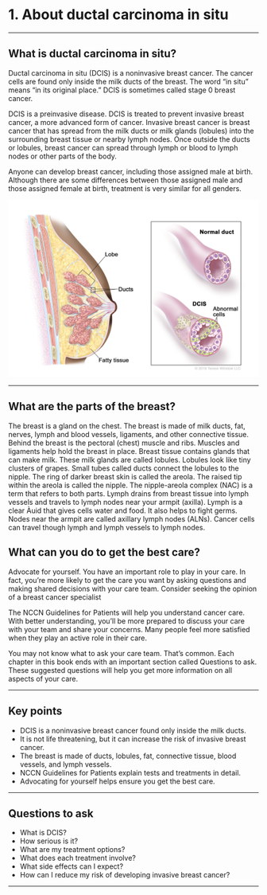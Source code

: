 # 1. About ductal carcinoma in situ

---

## What is ductal carcinoma in situ?

Ductal carcinoma in situ (DCIS) is a noninvasive breast cancer. The cancer cells are found only inside the milk ducts of the breast. The word “in situ” means “in its original place.” DCIS is sometimes called stage 0 breast cancer.  

DCIS is a preinvasive disease. DCIS is treated
to prevent invasive breast cancer, a more
advanced form of cancer. Invasive breast
cancer is breast cancer that has spread from
the milk ducts or milk glands (lobules) into the
surrounding breast tissue or nearby lymph
nodes. Once outside the ducts or lobules,
breast cancer can spread through lymph or
blood to lymph nodes or other parts of the
body.

Anyone can develop breast cancer, including
those assigned male at birth. Although there
are some differences between those assigned
male and those assigned female at birth,
treatment is very similar for all genders.

 ![Trusted source](https://raw.githubusercontent.com/AthulyaS123/NCCNDocImages/main/nccn_ibc_images/Ductal%20carcinoma%20insitu/page7_img1.jpeg "Trusted source illustration")

---

## What are the parts of the breast?

The breast is a gland on the chest. The breast
is made of milk ducts, fat, nerves, lymph and
blood vessels, ligaments, and other connective
tissue. Behind the breast is the pectoral (chest)
muscle and ribs. Muscles and ligaments help
hold the breast in place.
Breast tissue contains glands that can make
milk. These milk glands are called lobules.
Lobules look like tiny clusters of grapes. Small
tubes called ducts connect the lobules to the
nipple.
The ring of darker breast skin is called the
areola. The raised tip within the areola is called
the nipple. The nipple-areola complex (NAC) is
a term that refers to both parts.
Lymph drains from breast tissue into lymph
vessels and travels to lymph nodes near your
armpit (axilla). Lymph is a clear Àuid that
gives cells water and food. It also helps to
fight germs. Nodes near the armpit are called
axillary lymph nodes (ALNs). Cancer cells
can travel though lymph and lymph vessels to
lymph nodes.

## What can you do to get the best care?

Advocate for yourself. You have an important
role to play in your care. In fact, you’re more
likely to get the care you want by asking
questions and making shared decisions with
your care team. Consider seeking the opinion
of a breast cancer specialist

The NCCN Guidelines for Patients will help
you understand cancer care. With better
understanding, you’ll be more prepared to
discuss your care with your team and share
your concerns. Many people feel more satisfied
when they play an active role in their care.

You may not know what to ask your care
team. That’s common. Each chapter in this
book ends with an important section called
Questions to ask. These suggested questions
will help you get more information on all
aspects of your care.

---

## Key points

- DCIS is a noninvasive breast cancer found only inside the milk ducts.  
- It is not life threatening, but it can increase the risk of invasive breast cancer.  
- The breast is made of ducts, lobules, fat, connective tissue, blood vessels, and lymph vessels.  
- NCCN Guidelines for Patients explain tests and treatments in detail.  
- Advocating for yourself helps ensure you get the best care.  

---

## Questions to ask

- What is DCIS?  
- How serious is it?  
- What are my treatment options?  
- What does each treatment involve?  
- What side effects can I expect?  
- How can I reduce my risk of developing invasive breast cancer?  

---



